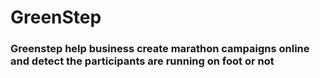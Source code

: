 # GreenStep
### Greenstep help business create marathon campaigns online and detect the participants are running on foot or not
